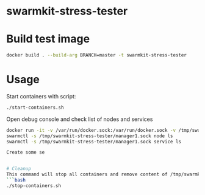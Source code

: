 # swarmkit-stress-tester
# Build test image
```bash
docker build . --build-arg BRANCH=master -t swarmkit-stress-tester
```

# Usage
Start containers with script:
```bash
./start-containers.sh
```

Open debug console and check list of nodes and services
```bash
docker run -it -v /var/run/docker.sock:/var/run/docker.sock -v /tmp/swarmkit-stress-tester:/tmp/swarmkit-stress-tester --rm --name debug swarmkit-stress-tester bash
swarmctl -s /tmp/swarmkit-stress-tester/manager1.sock node ls
swarmctl -s /tmp/swarmkit-stress-tester/manager1.sock service ls
```

```bash
Create some se


# Cleanup
This command will stop all containers and remove content of /tmp/swarmkit-stress-tester
```bash
./stop-containers.sh
```
